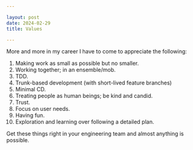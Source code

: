 ```yaml
---

layout: post
date: 2024-02-29
title: Values

---
```


More and more in my career I have to come to appreciate the following:

1. Making work as small as possible but no smaller.
2. Working together; in an ensemble/mob.
3. TDD.
4. Trunk-based development (with short-lived feature branches)
5. Minimal CD.
6. Treating people as human beings; be kind and candid.
7. Trust.
8. Focus on user needs.
9. Having fun.
10. Exploration and learning over following a detailed plan.

Get these things right in your engineering team and almost anything is possible.